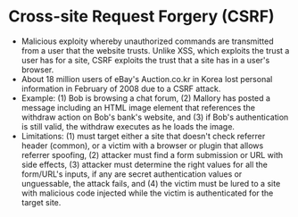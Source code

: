 Cross-site Request Forgery (CSRF)
=================================

* Malicious exploity whereby unauthorized commands are transmitted from a user that the website trusts. Unlike XSS, which exploits the trust a user has for a site, CSRF exploits the trust that a site has in a user's browser.
* About 18 million users of eBay's Auction.co.kr in Korea lost personal information in February of 2008 due to a CSRF attack.
* Example: (1) Bob is browsing a chat forum, (2) Mallory has posted a message including an HTML image element that references the withdraw action on Bob's bank's website, and (3) if Bob's authentication is still valid, the withdraw executes as he loads the image.
* Limitations: (1) must target either a site that doesn't check referrer header (common), or a victim with a browser or plugin that allows referrer spoofing, (2) attacker must find a form submission or URL with side effects, (3) attacker must determine the right values for all the form/URL's inputs, if any are secret authentication values or unguessable, the attack fails, and (4) the victim must be lured to a site with malicious code injected while the victim is authenticated for the target site.

